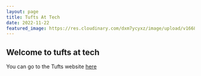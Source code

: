 ```yaml
---
layout: page
title: Tufts At Tech
date: 2022-11-22
featured_image: https://res.cloudinary.com/dxm7ycyxz/image/upload/v1668016884/2022/04/justin-veenema-NH1d0xX6Ldk-unsplash-1-1_my7kal.jpg
---
```


## Welcome to tufts at tech

You can go to the Tufts website [here](https://vet.tufts.edu/tufts-tech)